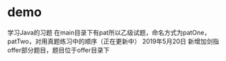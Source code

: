 # demo
学习Java的习题
在main目录下有pat所以乙级试题，命名方式为patOne，patTwo，对用真题练习中的顺序（正在更新中）
2019年5月20日
新增加剑指offer部分题目，题目位于offer目录下
